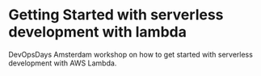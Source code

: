 # Getting Started with serverless development with lambda

DevOpsDays Amsterdam workshop on how to get started with serverless development with AWS Lambda.
